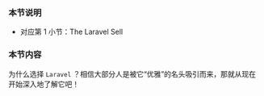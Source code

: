 ### 本节说明
* 对应第 1 小节：The Laravel Sell

### 本节内容

为什么选择 `Laravel` ？相信大部分人是被它“优雅”的名头吸引而来，那就从现在开始深入地了解它吧！